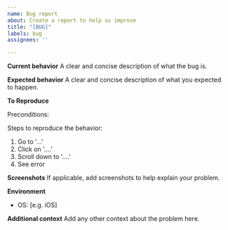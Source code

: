 ```yaml
---
name: Bug report
about: Create a report to help us improve
title: "[BUG]"
labels: bug
assignees: ''

---
```


**Current behavior**
A clear and concise description of what the bug is.

**Expected behavior**
A clear and concise description of what you expected to happen.

**To Reproduce**

Preconditions: <!-- If applicable -->

Steps to reproduce the behavior:
1. Go to '...'
2. Click on '....'
3. Scroll down to '....'
4. See error

**Screenshots**
If applicable, add screenshots to help explain your problem.

**Environment**
 - OS: [e.g. iOS]
<!-- Add if Applicable -->
 <!-- - Browser [e.g. chrome, safari] -->
 <!-- - NPM [e.g. 22] -->
 <!-- - Node [e.g. 22] -->
 <!-- - DotNet [e.g. 22] -->

**Additional context**
Add any other context about the problem here.
